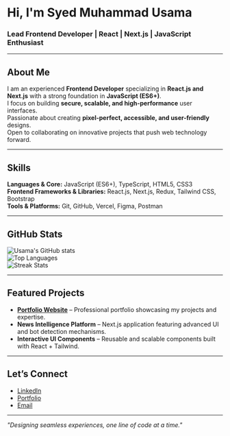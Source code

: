 # Hi, I'm Syed Muhammad Usama  
### Lead Frontend Developer | React | Next.js | JavaScript Enthusiast  

---

## About Me  
I am an experienced **Frontend Developer** specializing in **React.js and Next.js** with a strong foundation in **JavaScript (ES6+)**.  
I focus on building **secure, scalable, and high-performance** user interfaces.  
Passionate about creating **pixel-perfect, accessible, and user-friendly** designs.  
Open to collaborating on innovative projects that push web technology forward.  

---

## Skills  

**Languages & Core:** JavaScript (ES6+), TypeScript, HTML5, CSS3  
**Frontend Frameworks & Libraries:** React.js, Next.js, Redux, Tailwind CSS, Bootstrap  
**Tools & Platforms:** Git, GitHub, Vercel, Figma, Postman  

---

## GitHub Stats  

![Usama's GitHub stats](https://github-readme-stats.vercel.app/api?username=smughanibukari&show_icons=true&theme=default)  
![Top Languages](https://github-readme-stats.vercel.app/api/top-langs/?username=smughanibukari&layout=compact&theme=default)  
![Streak Stats](https://github-readme-streak-stats.herokuapp.com/?user=smughanibukari&theme=default)  

---

## Featured Projects  

- [**Portfolio Website**](https://smughanibukari.github.io/) – Professional portfolio showcasing my projects and expertise.  
- **News Intelligence Platform** – Next.js application featuring advanced UI and bot detection mechanisms.  
- **Interactive UI Components** – Reusable and scalable components built with React + Tailwind.  

---

## Let’s Connect  

- [LinkedIn](https://www.linkedin.com/in/syedmughanibukhari/)  
- [Portfolio](https://smughanibukari.github.io/)  
- [Email](mailto:syedmusama.dev@gmail.com)  

---

*"Designing seamless experiences, one line of code at a time."*  
